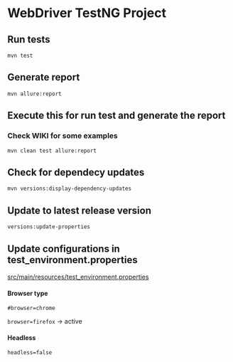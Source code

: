 # WebDriver TestNG Project

## Run tests

`mvn test`

## Generate report

`mvn allure:report`

## Execute this for run test and generate the report 
### Check WIKI for some examples

`mvn clean test allure:report`

## Check for dependecy updates

`mvn versions:display-dependency-updates`

## Update to latest release version

`versions:update-properties`

## Update configurations in test_environment.properties
[src/main/resources/test_environment.properties](src/main/resources/test_environment.properties)

#### Browser type
`#browser=chrome`

`browser=firefox` -> active

#### Headless
`headless=false`

